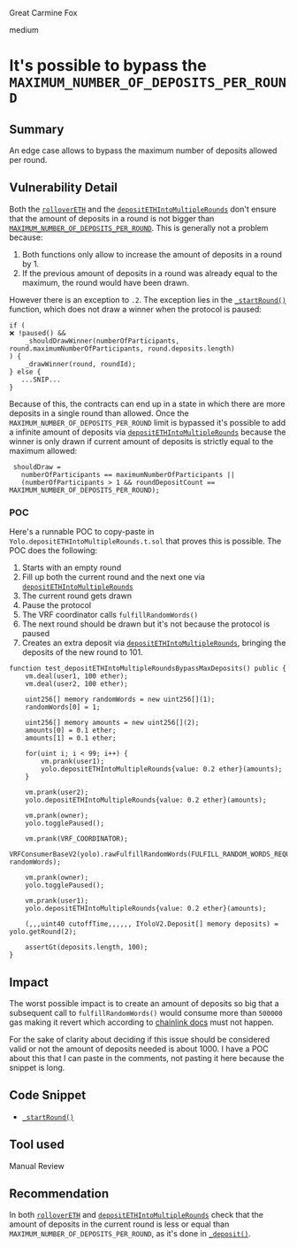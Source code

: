 Great Carmine Fox

medium

# It's possible to bypass the `MAXIMUM_NUMBER_OF_DEPOSITS_PER_ROUND`

## Summary
An edge case allows to bypass the maximum number of deposits allowed per round.

## Vulnerability Detail

Both the [`rolloverETH`](https://github.com/sherlock-audit/2024-01-looksrare/blob/main/contracts-yolo/contracts/YoloV2.sol#L643) and the [`depositETHIntoMultipleRounds`](https://github.com/sherlock-audit/2024-01-looksrare/blob/main/contracts-yolo/contracts/YoloV2.sol#L312) don't ensure that the amount of deposits in a round is not bigger than [`MAXIMUM_NUMBER_OF_DEPOSITS_PER_ROUND`](https://github.com/sherlock-audit/2024-01-looksrare/blob/main/contracts-yolo/contracts/YoloV2.sol#L81). This is generally not a problem because:

1. Both functions only allow to increase the amount of deposits in a round by 1. 
2. If the previous amount of deposits in a round was already equal to the maximum, the round would have been drawn.

However there is an exception to `.2`. The exception lies in the [`_startRound()`](https://github.com/sherlock-audit/2024-01-looksrare/blob/main/contracts-yolo/contracts/YoloV2.sol#L965) function, which does not draw a winner when the protocol is paused:
```solidity
if (
❌ !paused() &&
    _shouldDrawWinner(numberOfParticipants, round.maximumNumberOfParticipants, round.deposits.length)
) {
    _drawWinner(round, roundId);
} else {
   ...SNIP...
}
```
Because of this, the contracts can end up in a state in which there are more deposits in a single round than allowed. Once the `MAXIMUM_NUMBER_OF_DEPOSITS_PER_ROUND` limit is bypassed it's possible to add a infinite amount of deposits via [`depositETHIntoMultipleRounds`](https://github.com/sherlock-audit/2024-01-looksrare/blob/main/contracts-yolo/contracts/YoloV2.sol#L312) because the winner is only drawn if current amount of deposits is strictly equal to the maximum allowed:
```solidity
 shouldDraw =
   numberOfParticipants == maximumNumberOfParticipants ||
   (numberOfParticipants > 1 && roundDepositCount == MAXIMUM_NUMBER_OF_DEPOSITS_PER_ROUND);
```

### POC

Here's a runnable POC to copy-paste in `Yolo.depositETHIntoMultipleRounds.t.sol` that proves this is possible. The POC does the following:
1. Starts with an empty round
2. Fill up both the current round and the next one via [`depositETHIntoMultipleRounds`](https://github.com/sherlock-audit/2024-01-looksrare/blob/main/contracts-yolo/contracts/YoloV2.sol#L312)
3. The current round gets drawn
4. Pause the protocol
5. The VRF coordinator calls `fulfillRandomWords()`
6. The next round should be drawn but it's not because the protocol is paused
7. Creates an extra deposit via [`depositETHIntoMultipleRounds`](https://github.com/sherlock-audit/2024-01-looksrare/blob/main/contracts-yolo/contracts/YoloV2.sol#L312), bringing the deposits of the new round to 101.

```solidity
function test_depositETHIntoMultipleRoundsBypassMaxDeposits() public {
    vm.deal(user1, 100 ether);
    vm.deal(user2, 100 ether);
    
    uint256[] memory randomWords = new uint256[](1);
    randomWords[0] = 1;

    uint256[] memory amounts = new uint256[](2);
    amounts[0] = 0.1 ether;
    amounts[1] = 0.1 ether;

    for(uint i; i < 99; i++) {
        vm.prank(user1);
        yolo.depositETHIntoMultipleRounds{value: 0.2 ether}(amounts);
    }

    vm.prank(user2);
    yolo.depositETHIntoMultipleRounds{value: 0.2 ether}(amounts);

    vm.prank(owner);
    yolo.togglePaused();

    vm.prank(VRF_COORDINATOR);
    VRFConsumerBaseV2(yolo).rawFulfillRandomWords(FULFILL_RANDOM_WORDS_REQUEST_ID, randomWords);

    vm.prank(owner);
    yolo.togglePaused();

    vm.prank(user1);
    yolo.depositETHIntoMultipleRounds{value: 0.2 ether}(amounts);

    (,,,uint40 cutoffTime,,,,,, IYoloV2.Deposit[] memory deposits) = yolo.getRound(2);

    assertGt(deposits.length, 100);
}
```

## Impact

The worst possible impact is to create an amount of deposits so big that a subsequent call to `fulfillRandomWords()` would consume more than `500000` gas making it revert which according to [chainlink docs](https://docs.chain.link/vrf/v2/security#fulfillrandomwords-must-not-revert) must not happen.

For the sake of clarity about deciding if this issue should be considered valid or not the amount of deposits needed is about 1000. I have a POC about this that I can paste in the comments, not pasting it here because the snippet is long.

## Code Snippet
- [`_startRound()`](https://github.com/sherlock-audit/2024-01-looksrare/blob/main/contracts-yolo/contracts/YoloV2.sol#L965)

## Tool used
Manual Review

## Recommendation
In both [`rolloverETH`](https://github.com/sherlock-audit/2024-01-looksrare/blob/main/contracts-yolo/contracts/YoloV2.sol#L643) and [`depositETHIntoMultipleRounds`](https://github.com/sherlock-audit/2024-01-looksrare/blob/main/contracts-yolo/contracts/YoloV2.sol#L312) check that the amount of deposits in the current round is less or equal than `MAXIMUM_NUMBER_OF_DEPOSITS_PER_ROUND`, as it's done in [`_deposit()`](https://github.com/sherlock-audit/2024-01-looksrare/blob/main/contracts-yolo/contracts/YoloV2.sol#L1221-L1223).
